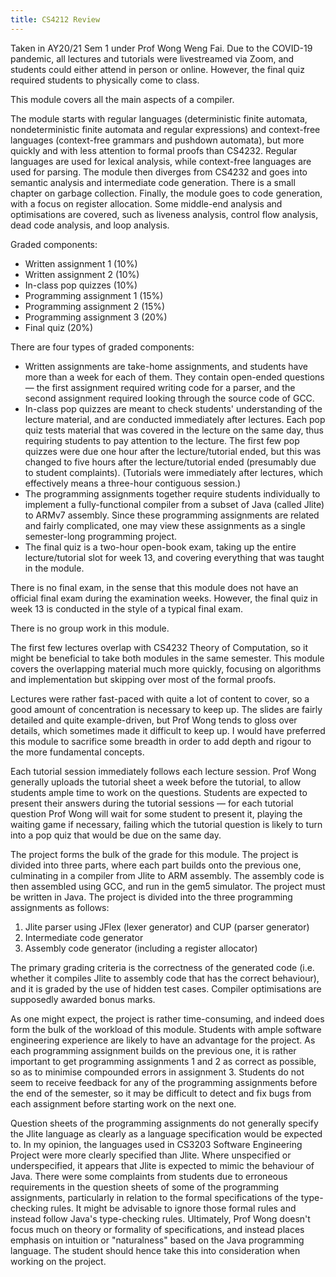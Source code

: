 ```yaml
---
title: CS4212 Review
---
```


Taken in AY20/21 Sem 1 under Prof Wong Weng Fai.  Due to the COVID-19 pandemic, all lectures and tutorials were livestreamed via Zoom, and students could either attend in person or online.  However, the final quiz required students to physically come to class.

This module covers all the main aspects of a compiler.

The module starts with regular languages (deterministic finite automata, nondeterministic finite automata and regular expressions) and context-free languages (context-free grammars and pushdown automata), but more quickly and with less attention to formal proofs than CS4232.  Regular languages are used for lexical analysis, while context-free languages are used for parsing.  The module then diverges from CS4232 and goes into semantic analysis and intermediate code generation.  There is a small chapter on garbage collection.  Finally, the module goes to code generation, with a focus on register allocation.  Some middle-end analysis and optimisations are covered, such as liveness analysis, control flow analysis, dead code analysis, and loop analysis.

Graded components:
- Written assignment 1 (10%)
- Written assignment 2 (10%)
- In-class pop quizzes (10%)
- Programming assignment 1 (15%)
- Programming assignment 2 (15%)
- Programming assignment 3 (20%)
- Final quiz (20%)

There are four types of graded components:
- Written assignments are take-home assignments, and students have more than a week for each of them.  They contain open-ended questions — the first assignment required writing code for a parser, and the second assignment required looking through the source code of GCC.
- In-class pop quizzes are meant to check students' understanding of the lecture material, and are conducted immediately after lectures.  Each pop quiz tests material that was covered in the lecture on the same day, thus requiring students to pay attention to the lecture.  The first few pop quizzes were due one hour after the lecture/tutorial ended, but this was changed to five hours after the lecture/tutorial ended (presumably due to student complaints).  (Tutorials were immediately after lectures, which effectively means a three-hour contiguous session.)
- The programming assignments together require students individually to implement a fully-functional compiler from a subset of Java (called Jlite) to ARMv7 assembly.  Since these programming assignments are related and fairly complicated, one may view these assignments as a single semester-long programming project.
- The final quiz is a two-hour open-book exam, taking up the entire lecture/tutorial slot for week 13, and covering everything that was taught in the module.

There is no final exam, in the sense that this module does not have an official final exam during the examination weeks.  However, the final quiz in week 13 is conducted in the style of a typical final exam.

There is no group work in this module.

The first few lectures overlap with CS4232 Theory of Computation, so it might be beneficial to take both modules in the same semester.  This module covers the overlapping material much more quickly, focusing on algorithms and implementation but skipping over most of the formal proofs.

Lectures were rather fast-paced with quite a lot of content to cover, so a good amount of concentration is necessary to keep up.  The slides are fairly detailed and quite example-driven, but Prof Wong tends to gloss over details, which sometimes made it difficult to keep up.  I would have preferred this module to sacrifice some breadth in order to add depth and rigour to the more fundamental concepts.

Each tutorial session immediately follows each lecture session.  Prof Wong generally uploads the tutorial sheet a week before the tutorial, to allow students ample time to work on the questions.  Students are expected to present their answers during the tutorial sessions — for each tutorial question Prof Wong will wait for some student to present it, playing the waiting game if necessary, failing which the tutorial question is likely to turn into a pop quiz that would be due on the same day.

The project forms the bulk of the grade for this module.  The project is divided into three parts, where each part builds onto the previous one, culminating in a compiler from Jlite to ARM assembly.  The assembly code is then assembled using GCC, and run in the gem5 simulator.  The project must be written in Java.  The project is divided into the three programming assignments as follows:
1. Jlite parser using JFlex (lexer generator) and CUP (parser generator)
2. Intermediate code generator
3. Assembly code generator (including a register allocator)

The primary grading criteria is the correctness of the generated code (i.e. whether it compiles Jlite to assembly code that has the correct behaviour), and it is graded by the use of hidden test cases.  Compiler optimisations are supposedly awarded bonus marks.

As one might expect, the project is rather time-consuming, and indeed does form the bulk of the workload of this module.  Students with ample software engineering experience are likely to have an advantage for the project.  As each programming assignment builds on the previous one, it is rather important to get programming assignments 1 and 2 as correct as possible, so as to minimise compounded errors in assignment 3.  Students do not seem to receive feedback for any of the programming assignments before the end of the semester, so it may be difficult to detect and fix bugs from each assignment before starting work on the next one.

Question sheets of the programming assignments do not generally specify the Jlite language as clearly as a language specification would be expected to.  In my opinion, the languages used in CS3203 Software Engineering Project were more clearly specified than Jlite.  Where unspecified or underspecified, it appears that Jlite is expected to mimic the behaviour of Java.  There were some complaints from students due to erroneous requirements in the question sheets of some of the programming assignments, particularly in relation to the formal specifications of the type-checking rules.  It might be advisable to ignore those formal rules and instead follow Java's type-checking rules.  Ultimately, Prof Wong doesn't focus much on theory or formality of specifications, and instead places emphasis on intuition or "naturalness" based on the Java programming language.  The student should hence take this into consideration when working on the project.